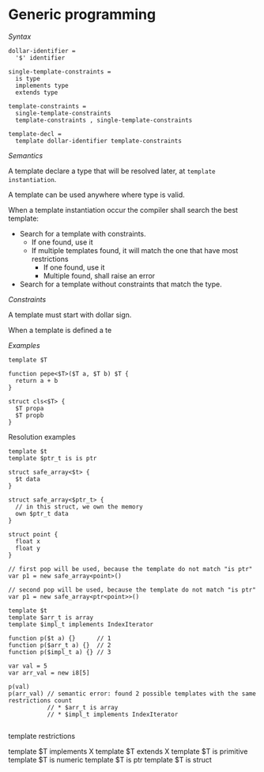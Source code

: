 # Generic programming

*Syntax*

```syntax
dollar-identifier =
  '$' identifier

single-template-constraints =
  is type
  implements type
  extends type

template-constraints =
  single-template-constraints
  template-constraints , single-template-constraints

template-decl =
  template dollar-identifier template-constraints
```

*Semantics*

A template declare a type that will be resolved later, at `template instantiation`.

A template can be used anywhere where type is valid.

When a template instantiation occur the compiler shall search the best template:
* Search for a template with constraints.
  * If one found, use it
  * If multiple templates found, it will match the one that have most restrictions
    * If one found, use it
    * Multiple found, shall raise an error
* Search for a template without constraints that match the type.



*Constraints*

A template must start with dollar sign.

When a template is defined a te


*Examples*

```language
template $T

function pepe<$T>($T a, $T b) $T {
  return a + b
}

struct cls<$T> {
  $T propa
  $T propb
}

```

Resolution examples

```language
template $t
template $ptr_t is is ptr

struct safe_array<$t> {
  $t data
}

struct safe_array<$ptr_t> {
  // in this struct, we own the memory
  own $ptr_t data
}

struct point {
  float x
  float y
}

// first pop will be used, because the template do not match "is ptr"
var p1 = new safe_array<point>()

// second pop will be used, because the template do not match "is ptr"
var p1 = new safe_array<ptr<point>>()

```

```language
template $t
template $arr_t is array
template $impl_t implements IndexIterator

function p($t a) {}      // 1
function p($arr_t a) {}  // 2
function p($impl_t a) {} // 3

var val = 5
var arr_val = new i8[5]

p(val)
p(arr_val) // semantic error: found 2 possible templates with the same restrictions count
           // * $arr_t is array
           // * $impl_t implements IndexIterator


```


template restrictions

template $T implements X
template $T extends X
template $T is primitive
template $T is numeric
template $T is ptr
template $T is struct
